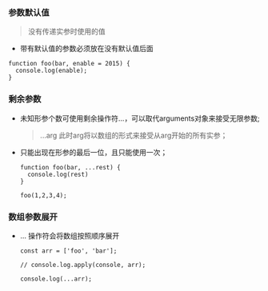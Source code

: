 ### 参数默认值
  > 没有传递实参时使用的值

  * 带有默认值的参数必须放在没有默认值后面

  ```
  function foo(bar, enable = 2015) {
    console.log(enable);
  }
  ```


### 剩余参数

* 未知形参个数可使用剩余操作符...，可以取代arguments对象来接受无限参数;
  > ...arg 此时arg将以数组的形式来接受从arg开始的所有实参；
  
* 只能出现在形参的最后一位，且只能使用一次；

  ```
  function foo(bar, ...rest) {
    console.log(rest)
  }

  foo(1,2,3,4);
  ```

### 数组参数展开

* ... 操作符会将数组按照顺序展开

  ```
  const arr = ['foo', 'bar'];

  // console.log.apply(console, arr);

  console.log(...arr);

  ```





